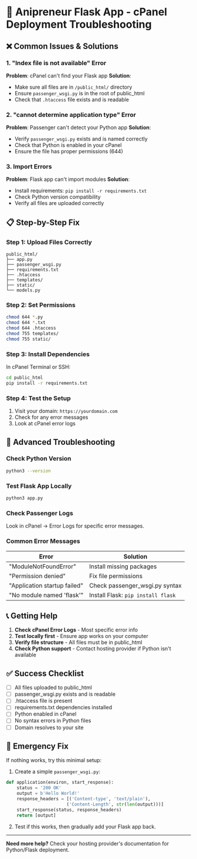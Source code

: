# 🚀 Anipreneur Flask App - cPanel Deployment Troubleshooting

## ❌ Common Issues & Solutions

### 1. "Index file is not available" Error
**Problem**: cPanel can't find your Flask app
**Solution**: 
- Make sure all files are in `/public_html/` directory
- Ensure `passenger_wsgi.py` is in the root of public_html
- Check that `.htaccess` file exists and is readable

### 2. "cannot determine application type" Error
**Problem**: Passenger can't detect your Python app
**Solution**:
- Verify `passenger_wsgi.py` exists and is named correctly
- Check that Python is enabled in your cPanel
- Ensure the file has proper permissions (644)

### 3. Import Errors
**Problem**: Flask app can't import modules
**Solution**:
- Install requirements: `pip install -r requirements.txt`
- Check Python version compatibility
- Verify all files are uploaded correctly

## 📋 Step-by-Step Fix

### Step 1: Upload Files Correctly
```
public_html/
├── app.py
├── passenger_wsgi.py
├── requirements.txt
├── .htaccess
├── templates/
├── static/
└── models.py
```

### Step 2: Set Permissions
```bash
chmod 644 *.py
chmod 644 *.txt
chmod 644 .htaccess
chmod 755 templates/
chmod 755 static/
```

### Step 3: Install Dependencies
In cPanel Terminal or SSH:
```bash
cd public_html
pip install -r requirements.txt
```

### Step 4: Test the Setup
1. Visit your domain: `https://yourdomain.com`
2. Check for any error messages
3. Look at cPanel error logs

## 🔧 Advanced Troubleshooting

### Check Python Version
```bash
python3 --version
```

### Test Flask App Locally
```bash
python3 app.py
```

### Check Passenger Logs
Look in cPanel → Error Logs for specific error messages.

### Common Error Messages

| Error | Solution |
|-------|----------|
| "ModuleNotFoundError" | Install missing packages |
| "Permission denied" | Fix file permissions |
| "Application startup failed" | Check passenger_wsgi.py syntax |
| "No module named 'flask'" | Install Flask: `pip install flask` |

## 📞 Getting Help

1. **Check cPanel Error Logs** - Most specific error info
2. **Test locally first** - Ensure app works on your computer
3. **Verify file structure** - All files must be in public_html
4. **Check Python support** - Contact hosting provider if Python isn't available

## ✅ Success Checklist

- [ ] All files uploaded to public_html
- [ ] passenger_wsgi.py exists and is readable
- [ ] .htaccess file is present
- [ ] requirements.txt dependencies installed
- [ ] Python enabled in cPanel
- [ ] No syntax errors in Python files
- [ ] Domain resolves to your site

## 🚨 Emergency Fix

If nothing works, try this minimal setup:

1. Create a simple `passenger_wsgi.py`:
```python
def application(environ, start_response):
    status = '200 OK'
    output = b'Hello World!'
    response_headers = [('Content-type', 'text/plain'),
                       ('Content-Length', str(len(output)))]
    start_response(status, response_headers)
    return [output]
```

2. Test if this works, then gradually add your Flask app back.

---

**Need more help?** Check your hosting provider's documentation for Python/Flask deployment. 